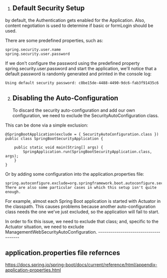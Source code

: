 
1) Default Security Setup
   ----------------------
by default, the Authentication gets enabled for the Application. Also, content negotiation is used to determine if basic or formLogin should be used.

There are some predefined properties, such as:

	spring.security.user.name
	spring.security.user.password

If we don't configure the password using the predefined property spring.security.user.password and start the application, we'll notice that a default password is randomly generated and printed in the console log:

	Using default security password: c8be15de-4488-4490-9dc6-fab3f91435c6
	
2) Disabling the Auto-Configuration
   --------------------------------
   To discard the security auto-configuration and add our own configuration, we need to exclude the SecurityAutoConfiguration class.

This can be done via a simple exclusion:

	@SpringBootApplication(exclude = { SecurityAutoConfiguration.class })
	public class SpringBootSecurityApplication {
	 
	    public static void main(String[] args) {
	        SpringApplication.run(SpringBootSecurityApplication.class, args);
	    }
	}

Or by adding some configuration into the application.properties file:

	spring.autoconfigure.exclude=org.springframework.boot.autoconfigure.security.SecurityAutoConfiguration
	There are also some particular cases in which this setup isn't quite enough.

For example, almost each Spring Boot application is started with Actuator in the classpath. This causes problems because another auto-configuration class needs the one we've just excluded, so the application will fail to start.

In order to fix this issue, we need to exclude that class; and, specific to the Actuator situation, we need to exclude ManagementWebSecurityAutoConfiguration.
																													   --------------------------------------

application.properties file refernces
-------------------------------------
https://docs.spring.io/spring-boot/docs/current/reference/html/appendix-application-properties.html
